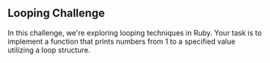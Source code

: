 ## Looping Challenge
In this challenge, we're exploring looping techniques in Ruby. Your task is to implement a function that prints numbers from 1 to a specified value utilizing a loop structure.